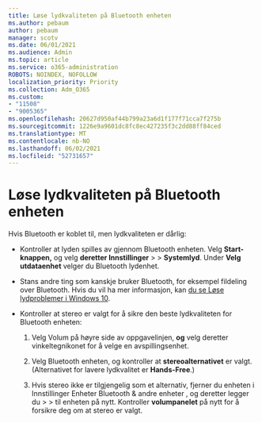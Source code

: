 ```yaml
---
title: Løse lydkvaliteten på Bluetooth enheten
ms.author: pebaum
author: pebaum
manager: scotv
ms.date: 06/01/2021
ms.audience: Admin
ms.topic: article
ms.service: o365-administration
ROBOTS: NOINDEX, NOFOLLOW
localization_priority: Priority
ms.collection: Adm_O365
ms.custom:
- "11508"
- "9005365"
ms.openlocfilehash: 20627d950af44b799a23a6d1f177f71cca7f275b
ms.sourcegitcommit: 1226e9a9601dc8fc8ec427235f3c2dd88ff84ced
ms.translationtype: MT
ms.contentlocale: nb-NO
ms.lasthandoff: 06/02/2021
ms.locfileid: "52731657"
---
```

# <a name="fix-the-audio-quality-of-my-bluetooth-device"></a>Løse lydkvaliteten på Bluetooth enheten

Hvis Bluetooth er koblet til, men lydkvaliteten er dårlig:

- Kontroller at lyden spilles av gjennom Bluetooth enheten. Velg **Start-knappen,** og velg **deretter Innstillinger**  >    >  **Systemlyd**. Under **Velg utdataenhet** velger du Bluetooth lydenhet.

- Stans andre ting som kanskje bruker Bluetooth, for eksempel fildeling over Bluetooth. Hvis du vil ha mer informasjon, kan [du se Løse lydproblemer i Windows 10](https://support.microsoft.com/en-us/help/4026994).

- Kontroller at stereo er valgt for å sikre den beste lydkvaliteten for Bluetooth enheten:
    1. Velg Volum på høyre side av oppgavelinjen, **og** velg deretter vinkeltegnikonet for å velge en avspillingsenhet.

    1. Velg Bluetooth enheten, og kontroller at **stereoalternativet** er valgt. (Alternativet for lavere lydkvalitet er **Hands-Free**.)

    1. Hvis stereo ikke er tilgjengelig som et alternativ, fjerner du enheten i Innstillinger Enheter Bluetooth & andre enheter , og deretter legger du  >    >  til enheten på nytt. Kontroller **volumpanelet** på nytt for å forsikre deg om at stereo er valgt.

